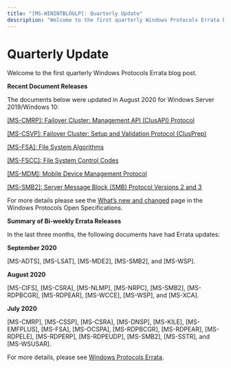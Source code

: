 ```yaml
---
title: "[MS-WININTBLOGLP]: Quarterly Update"
description: "Welcome to the first quarterly Windows Protocols Errata blog post.  Recent Document Releases  The documents below were updated in August 2020 for"
---
```


# Quarterly Update

<p> </p>
<p>Welcome to the first quarterly Windows Protocols Errata blog
post.</p>

<p><b>Recent Document Releases</b></p>

<p>The documents below were updated in August 2020 for Windows Server
2019/Windows 10:</p>

<p><span><a href="https://docs.microsoft.com/en-us/openspecs/windows_protocols/ms-cmrp/ba4117c0-530e-4e70-a085-4b4cf5bbf193">[MS-CMRP]:
Failover Cluster: Management API (ClusAPI) Protocol</a></span></p>

<p><span><a href="https://docs.microsoft.com/en-us/openspecs/windows_protocols/ms-csvp/600931f0-739b-4c09-8ddf-05555438c279">[MS-CSVP]:
Failover Cluster: Setup and Validation Protocol (ClusPrep)</a></span></p>

<p><span><a href="https://docs.microsoft.com/en-us/openspecs/windows_protocols/ms-fsa/860b1516-c452-47b4-bdbc-625d344e2041">[MS-FSA]:
File System Algorithms</a></span></p>

<p><span><a href="https://docs.microsoft.com/en-us/openspecs/windows_protocols/ms-fscc/efbfe127-73ad-4140-9967-ec6500e66d5e">[MS-FSCC]:
File System Control Codes</a></span></p>

<p><span><a href="https://docs.microsoft.com/en-us/openspecs/windows_protocols/ms-mdm/33769a92-ac31-47ef-ae7b-dc8501f7104f">[MS-MDM]:
Mobile Device Management Protocol</a></span></p>

<p><span><a href="https://docs.microsoft.com/en-us/openspecs/windows_protocols/ms-smb2/5606ad47-5ee0-437a-817e-70c366052962">[MS-SMB2]:
Server Message Block (SMB) Protocol Versions 2 and 3</a></span></p>

<p>For more details please see the <span><a href="https://docs.microsoft.com/en-us/openspecs/windows_protocols/MS-WINPROTLP/e168a474-7de2-421c-b460-91adf87692a3">What’s
new and changed</a></span> page in the Windows Protocols Open Specifications.</p>

<p><b>Summary of Bi-weekly Errata Releases</b></p>

<p>In the last three months, the following documents have had
Errata updates:</p>

<p><b>September 2020</b></p>

<p>[MS-ADTS], [MS-LSAT], [MS-MDE2], [MS-SMB2], and [MS-WSP].</p>

<p><b>August 2020</b></p>

<p>[MS-CIFS], [MS-CSRA], [MS-NLMP], [MS-NRPC], [MS-SMB2],
[MS-RDPBCGR], [MS-RDPEAR], [MS-WCCE], [MS-WSP], and [MS-XCA].</p>

<p><b>July 2020</b></p>

<p>[MS-CMRP], [MS-CSSP], [MS-CSRA], [MS-DNSP], [MS-KILE],
[MS-EMFPLUS], [MS-FSA], [MS-OCSPA], [MS-RDPBCGR], [MS-RDPEAR], [MS-RDPELE],
[MS-RDPERP], [MS-RDPEUDP], [MS-SMB2], [MS-SSTR], and [MS-WSUSAR].</p>

<p>For more details, please see <span><a href="https://docs.microsoft.com/en-us/openspecs/windows_protocols/MS-WINERRATA/314fe022-28ea-4bd9-93ac-7941ecf9ca10">Windows
Protocols Errata</a></span>.</p>


                